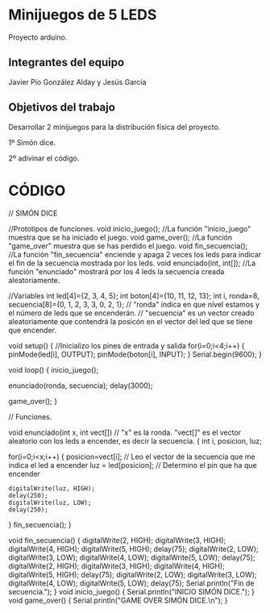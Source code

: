 # Minijuegos de 5 LEDS

Proyecto arduino.

## Integrantes del equipo

Javier Pío González Alday y Jesús García

## Objetivos del trabajo

Desarrollar 2 minijuegos para la distribución física del proyecto.

1º Simón dice.

2º adivinar el código.

# CÓDIGO

//                                                       SIMÓN DICE

//Prototipos de funciones.
void inicio_juego();        //La función "inicio_juego" muestra que se ha iniciado el juego.
void game_over();        //La función "game_over" muestra que se has perdido el juego.
void fin_secuencia();       //La función "fin_secuencia" enciende y apaga 2 veces los leds para indicar el fin de la secuencia mostrada por los leds.
void enunciado(int, int[]); //La función "enunciado" mostrará por los 4 leds la secuencia creada aleatoriamente.


//Variables
int led[4]={2, 3, 4, 5};
int boton[4]={10, 11, 12, 13};
int i, ronda=8, secuencia[8]={0, 1, 2, 3, 3, 0, 2, 1};
    // "ronda" indica en que nivel estamos y el número de leds que se encenderán.
    // "secuencia" es un vector creado aleatoriamente que contendrá la posicón en el vector del led que se tiene que encender.
    
    
void setup() {
  //Inicializo los pines de entrada y salida
  for(i=0;i<4;i++)
  {
    pinMode(led[i], OUTPUT);
    pinMode(boton[i], INPUT);
  }
  Serial.begin(9600);
}

void loop() {
  inicio_juego();

  
  enunciado(ronda, secuencia);
  delay(3000);

  

  game_over();
}


// Funciones.

void enunciado(int x, int vect[])  // "x" es la ronda. "vect[]" es el vector aleatorio con los leds a encender, es decir la secuencia.
{
  int i, posicion, luz;

  for(i=0;i<x;i++)
  {
    posicion=vect[i];       // Leo el vector de la secuencia que me indica el led a encender
    luz = led[posicion];   // Determino el pin que ha que encender

    digitalWrite(luz, HIGH);
    delay(250);
    digitalWrite(luz, LOW);
    delay(250);
  }
  fin_secuencia();
}

void fin_secuencia()
{
  digitalWrite(2, HIGH);
  digitalWrite(3, HIGH);
  digitalWrite(4, HIGH);
  digitalWrite(5, HIGH);
  delay(75);
  digitalWrite(2, LOW);
  digitalWrite(3, LOW);
  digitalWrite(4, LOW);
  digitalWrite(5, LOW);
  delay(75);
  digitalWrite(2, HIGH);
  digitalWrite(3, HIGH);
  digitalWrite(4, HIGH);
  digitalWrite(5, HIGH);
  delay(75);
  digitalWrite(2, LOW);
  digitalWrite(3, LOW);
  digitalWrite(4, LOW);
  digitalWrite(5, LOW);
  delay(75);
  Serial.println("Fin de secuencia.");
}
void inicio_juego()
{
  Serial.println("INICIO SIMÓN DICE.");
}
void game_over()
{
  Serial.println("GAME OVER SIMÓN DICE.\n");
}
